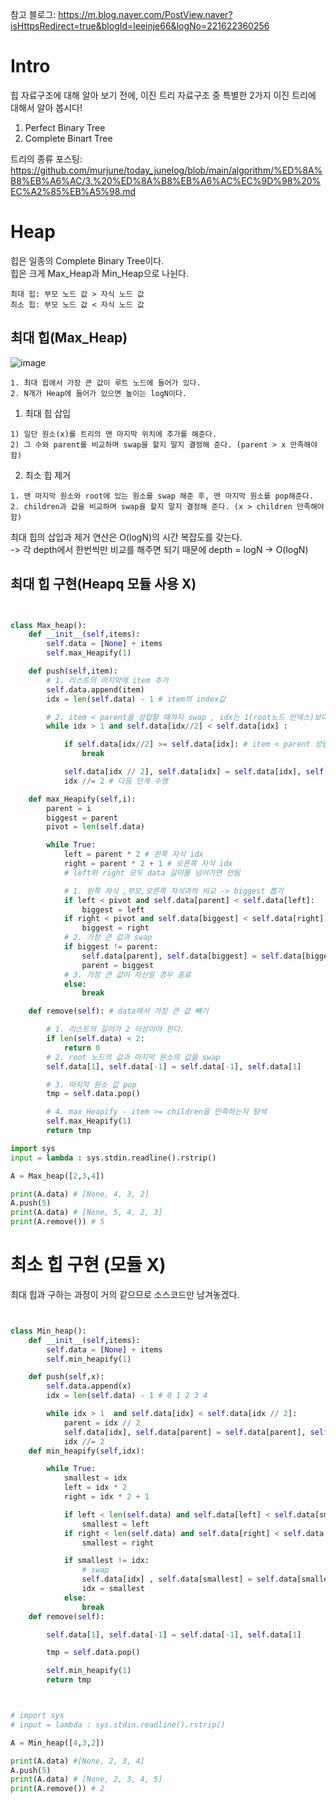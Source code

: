 참고 블로그: https://m.blog.naver.com/PostView.naver?isHttpsRedirect=true&blogId=leeinje66&logNo=221622360256
# Intro
힙 자료구조에 대해 알아 보기 전에, 이진 트리 자료구조 중 특별한 2가지 이진 트리에 대해서 알아 봅시다!

1. Perfect Binary Tree 
2. Complete Binart Tree 

트리의 종류 포스팅: https://github.com/murjune/today_junelog/blob/main/algorithm/%ED%8A%B8%EB%A6%AC/3.%20%ED%8A%B8%EB%A6%AC%EC%9D%98%20%EC%A2%85%EB%A5%98.md 

# Heap

힙은 일종의 Complete Binary Tree이다.  
힙은 크게 Max_Heap과 Min_Heap으로 나뉜다.
```
최대 힙: 부모 노드 값 > 자식 노드 값
최소 힙: 부모 노드 값 < 자식 노드 값
```

## 최대 힙(Max_Heap)
![image](https://user-images.githubusercontent.com/87055456/147342706-a5dfa39d-2e23-4d6a-ba56-b4e80e1aa1fd.png)

```
1. 최대 힙에서 가장 큰 값이 루트 노드에 들어가 있다.
2. N개가 Heap에 들어가 있으면 높이는 logN이다.
```
1. 최대 힙 삽입
```
1) 일단 원소(x)를 트리의 맨 마지막 위치에 추가를 해준다.  
2) 그 수와 parent를 비교하며 swap을 할지 말지 결정해 준다. (parent > x 만족해야함)
```
2. 최소 힙 제거
```
1. 맨 마지막 원소와 root에 있는 원소를 swap 해준 후, 맨 마지막 원소를 pop해준다.
2. children과 값을 비교하며 swap을 할지 말지 결정해 준다. (x > children 만족해야함)
```  

최대 힙의 삽입과 제거 연산은 O(logN)의 시간 복잡도를 갖는다.  
  -> 각 depth에서 한번씩만 비교를 해주면 되기 때문에 depth = logN -> O(logN)

## 최대 힙 구현(Heapq 모듈 사용 X)  

``` python


class Max_heap():
    def __init__(self,items):
        self.data = [None] + items
        self.max_Heapify(1)

    def push(self,item):
        # 1. 리스트의 마지막에 item 추가
        self.data.append(item)
        idx = len(self.data) - 1 # item의 index값

        # 2. item < parent을 성립할 때까지 swap , idx는 1(root노드 인덱스)보다 커야함.
        while idx > 1 and self.data[idx//2] < self.data[idx] :

            if self.data[idx//2] >= self.data[idx]: # item < parent 성립
                break

            self.data[idx // 2], self.data[idx] = self.data[idx], self.data[idx // 2]
            idx //= 2 # 다음 단계 수행

    def max_Heapify(self,i):
        parent = i
        biggest = parent
        pivot = len(self.data)

        while True:
            left = parent * 2 # 왼쪽 자식 idx
            right = parent * 2 + 1 # 오른쪽 자식 idx
            # left와 right 모두 data 길이를 넘어가면 안됨

            # 1. 왼쪽 자식 ,부모,오른쪽 자식과의 비교 -> biggest 뽑기
            if left < pivot and self.data[parent] < self.data[left]:
                biggest = left
            if right < pivot and self.data[biggest] < self.data[right]:
                biggest = right
            # 2. 가장 큰 값과 swap
            if biggest != parent:
                self.data[parent], self.data[biggest] = self.data[biggest], self.data[parent]
                parent = biggest
            # 3. 가장 큰 값이 자신일 경우 종료
            else:
                break

    def remove(self): # data에서 가장 큰 값 빼기

        # 1. 리스트의 길이가 2 이상이야 한다.
        if len(self.data) < 2:
            return 0
        # 2. root 노드의 값과 마지막 원소의 값을 swap
        self.data[1], self.data[-1] = self.data[-1], self.data[1]

        # 3. 마지막 원소 값 pop
        tmp = self.data.pop()

        # 4. max_Heapify - item >= children을 만족하는지 탐색
        self.max_Heapify(1)
        return tmp

import sys
input = lambda : sys.stdin.readline().rstrip()

A = Max_heap([2,3,4])

print(A.data) # [None, 4, 3, 2]
A.push(5)
print(A.data) # [None, 5, 4, 2, 3]
print(A.remove()) # 5

```

# 최소 힙 구현 (모듈 X)

최대 힙과 구하는 과정이 거의 같으므로 소스코드만 남겨놓겠다.
``` python


class Min_heap():
    def __init__(self,items):
        self.data = [None] + items
        self.min_heapify(1)

    def push(self,x):
        self.data.append(x)
        idx = len(self.data) - 1 # 0 1 2 3 4

        while idx > 1  and self.data[idx] < self.data[idx // 2]:
            parent = idx // 2
            self.data[idx], self.data[parent] = self.data[parent], self.data[idx]
            idx //= 2
    def min_heapify(self,idx):

        while True:
            smallest = idx
            left = idx * 2
            right = idx * 2 + 1

            if left < len(self.data) and self.data[left] < self.data[smallest]:
                smallest = left
            if right < len(self.data) and self.data[right] < self.data[smallest]:
                smallest = right

            if smallest != idx:
                # swap
                self.data[idx] , self.data[smallest] = self.data[smallest], self.data[idx]
                idx = smallest
            else:
                break
    def remove(self):

        self.data[1], self.data[-1] = self.data[-1], self.data[1]

        tmp = self.data.pop()

        self.min_heapify(1)
        return tmp



# import sys
# input = lambda : sys.stdin.readline().rstrip()

A = Min_heap([4,3,2])

print(A.data) #[None, 2, 3, 4]
A.push(5)
print(A.data) # [None, 2, 3, 4, 5]
print(A.remove()) # 2
```
